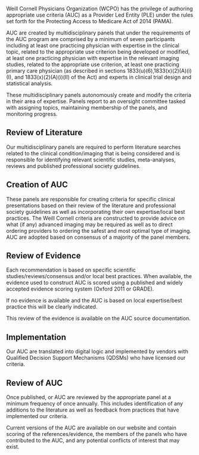 Weill Cornell Physicians Organization (WCPO) has the privilege of authoring appropriate use criteria (AUC) as a Provider Led Entity (PLE) under the rules set forth for the Protecting Access to Medicare Act of 2014 (PAMA).

AUC are created by multidisciplinary panels that under the requirements of the AUC program are comprised by a minimum of seven participants including at least one practicing physician with expertise in the clinical topic, related to the appropriate use criterion being developed or modified, at least one practicing physician with expertise in the relevant imaging studies, related to the appropriate use criterion, at least one practicing primary care physician (as described in sections 1833(u)(6),1833(x)(2)(A)(i)(I), and 1833(x)(2)(A)(i)(II) of the Act) and experts in clinical trial design and statistical analysis.

These multidisciplinary panels autonomously create and modify the criteria in their area of expertise. Panels report to an oversight committee tasked with assigning topics, maintaining membership of the panels, and monitoring progress.

## Review of Literature

Our multidisciplinary panels are required to perform literature searches related to the clinical condition/imaging that is being considered and is responsible for identifying relevant scientific studies, meta-analyses, reviews and published professional society guidelines.

## Creation of AUC

These panels are responsible for creating criteria for specific clinical presentations based on their review of the literature and professional society guidelines as well as incorporating their own expertise/local best practices. The Weill Cornell criteria are constructed to provide advice on what (if any) advanced imaging may be required as well as to direct ordering providers to ordering the safest and most optimal type of imaging. AUC are adopted based on consensus of a majority of the panel members.

## Review of Evidence

Each recommendation is based on specific scientific studies/reviews/consensus and/or local best practices. When available, the evidence used to construct AUC is scored using a published and widely accepted evidence scoring system (Oxford 2011 or GRADE).

If no evidence is available and the AUC is based on local expertise/best practice this will be clearly indicated.

This review of the evidence is available on the AUC source documentation.

## Implementation

Our AUC are translated into digital logic and implemented by vendors with Qualified Decision Support Mechanisms (QDSMs) who have licensed our criteria.

## Review of AUC

Once published, or AUC are reviewed by the appropriate panel at a minimum frequency of once annually. This includes identification of any additions to the literature as well as feedback from practices that have implemented our criteria.

Current versions of the AUC are available on our website and contain scoring of the references/evidence, the members of the panels who have contributed to the AUC, and any potential conflicts of interest that may exist.



<script type='text/javascript'>
var links = document.links;

for (var i = 0; i < links.length; i++) {
  if (links[i].hostname != window.location.hostname) {
    links[i].target = '_blank';
  }
}
</script>
